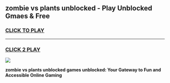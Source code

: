 
## zombie vs plants unblocked - Play Unblocked Gmaes & Free
<h3>
<a href="https://news.freeplayer.one?title=zombie_vs_plants_unblocked&ref=16F">CLICK TO PLAY</a></h3>
<hr>

<h3>
<a href="https://news.freeplayer.one?title=zombie_vs_plants_unblocked&ref=16F">CLICK 2 PLAY</a>
  
</h3>

<a href="https://news.freeplayer.one?title=zombie_vs_plants_unblocked&ref=16F/"><img src="https://clearcache.store/games.png"></a>


**zombie vs plants unblocked games unblocked: Your Gateway to Fun and Accessible Online Gaming**
